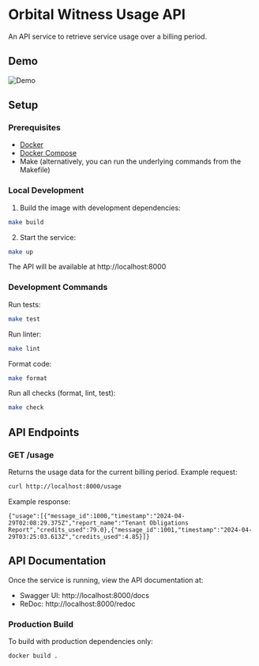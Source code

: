 # Orbital Witness Usage API

An API service to retrieve service usage over a billing period.

## Demo
![Demo](demo.gif)

## Setup

### Prerequisites
- [Docker](https://docs.docker.com/engine/install/)
- [Docker Compose](https://docs.docker.com/compose/install/)
- Make (alternatively, you can run the underlying commands from the Makefile)

### Local Development

1. Build the image with development dependencies:
```bash
make build
```

2. Start the service:
```bash
make up
```
The API will be available at http://localhost:8000

### Development Commands
Run tests:
```bash
make test
```

Run linter:
```bash
make lint
```

Format code:
```bash
make format
```

Run all checks (format, lint, test):
```bash
make check
```

## API Endpoints
### GET /usage
Returns the usage data for the current billing period.
Example request:
```bash
curl http://localhost:8000/usage
```

Example response:
```
{"usage":[{"message_id":1000,"timestamp":"2024-04-29T02:08:29.375Z","report_name":"Tenant Obligations Report","credits_used":79.0},{"message_id":1001,"timestamp":"2024-04-29T03:25:03.613Z","credits_used":4.85}]}
```

## API Documentation
Once the service is running, view the API documentation at:
* Swagger UI: http://localhost:8000/docs
* ReDoc: http://localhost:8000/redoc

### Production Build
To build with production dependencies only:
```bash
docker build .
```


